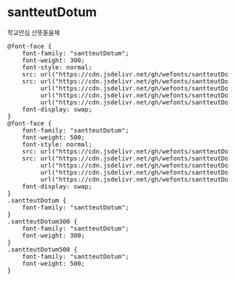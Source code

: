 # santteutDotum
학교안심 산뜻돋움체

<pre>
@font-face {
    font-family: "santteutDotum";
    font-weight: 300;
    font-style: normal;
    src: url("https://cdn.jsdelivr.net/gh/wefonts/santteutDotum/santteutDotum-Light.eot");
    src: url("https://cdn.jsdelivr.net/gh/wefonts/santteutDotum/santteutDotum-Light.eot?#iefix") format("embedded-opentype"),
         url("https://cdn.jsdelivr.net/gh/wefonts/santteutDotum/santteutDotum-Light.woff2") format("woff2"),
         url("https://cdn.jsdelivr.net/gh/wefonts/santteutDotum/santteutDotum-Light.woff") format("woff"),
         url("https://cdn.jsdelivr.net/gh/wefonts/santteutDotum/santteutDotum-Light.ttf") format("truetype");
    font-display: swap;
} 
@font-face {
    font-family: "santteutDotum";
    font-weight: 500;
    font-style: normal;
    src: url("https://cdn.jsdelivr.net/gh/wefonts/santteutDotum/santteutDotum-Medium.eot");
    src: url("https://cdn.jsdelivr.net/gh/wefonts/santteutDotum/santteutDotum-Medium.eot?#iefix") format("embedded-opentype"),
         url("https://cdn.jsdelivr.net/gh/wefonts/santteutDotum/santteutDotum-Medium.woff2") format("woff2"),
         url("https://cdn.jsdelivr.net/gh/wefonts/santteutDotum/santteutDotum-Medium.woff") format("woff"),
         url("https://cdn.jsdelivr.net/gh/wefonts/santteutDotum/santteutDotum-Medium.ttf") format("truetype");
    font-display: swap;
} 
.santteutDotum {
    font-family: "santteutDotum";
}
.santteutDotum300 {
    font-family: "santteutDotum";
    font-weight: 300;
}
.santteutDotum500 {
    font-family: "santteutDotum";
    font-weight: 500;
}
</pre>
